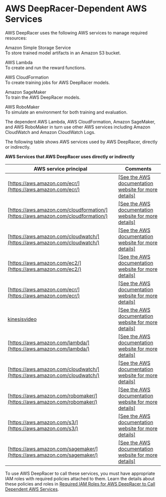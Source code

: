 # AWS DeepRacer\-Dependent AWS Services<a name="deepracer-dependent-aws-services"></a>

 AWS DeepRacer uses the following AWS services to manage required resources:

Amazon Simple Storage Service  
To store trained model artifacts in an Amazon S3 bucket\. 

AWS Lambda  
To create and run the reward functions\. 

AWS CloudFormation  
To create training jobs for AWS DeepRacer models\.

Amazon SageMaker  
To train the AWS DeepRacer models\.

AWS RoboMaker  
To simulate an environment for both training and evaluation\.

 The dependent AWS Lambda, AWS CloudFormation, Amazon SageMaker, and AWS RoboMaker in turn use other AWS services including Amazon CloudWatch and Amazon CloudWatch Logs\. 

The following table shows AWS services used by AWS DeepRacer, directly or indirectly\.


**AWS Services that AWS DeepRacer uses directly or indirectly**  

| AWS service principal | Comments | 
| --- | --- | 
| [https://aws.amazon.com/ecr/](https://aws.amazon.com/ecr/) |  [\[See the AWS documentation website for more details\]](http://docs.aws.amazon.com/deepracer/latest/developerguide/deepracer-dependent-aws-services.html)  | 
| [https://aws.amazon.com/cloudformation/](https://aws.amazon.com/cloudformation/) |  [\[See the AWS documentation website for more details\]](http://docs.aws.amazon.com/deepracer/latest/developerguide/deepracer-dependent-aws-services.html)  | 
| [https://aws.amazon.com/cloudwatch/](https://aws.amazon.com/cloudwatch/) |  [\[See the AWS documentation website for more details\]](http://docs.aws.amazon.com/deepracer/latest/developerguide/deepracer-dependent-aws-services.html)  | 
| [https://aws.amazon.com/ec2/](https://aws.amazon.com/ec2/) |  [\[See the AWS documentation website for more details\]](http://docs.aws.amazon.com/deepracer/latest/developerguide/deepracer-dependent-aws-services.html)  | 
| [https://aws.amazon.com/ecr/](https://aws.amazon.com/ecr/) |  [\[See the AWS documentation website for more details\]](http://docs.aws.amazon.com/deepracer/latest/developerguide/deepracer-dependent-aws-services.html)  | 
| [kinesisvideo](https://aws.amazon.com/kinesis/video-streams/) |  [\[See the AWS documentation website for more details\]](http://docs.aws.amazon.com/deepracer/latest/developerguide/deepracer-dependent-aws-services.html)  | 
| [https://aws.amazon.com/lambda/](https://aws.amazon.com/lambda/) |  [\[See the AWS documentation website for more details\]](http://docs.aws.amazon.com/deepracer/latest/developerguide/deepracer-dependent-aws-services.html)  | 
| [https://aws.amazon.com/cloudwatch/](https://aws.amazon.com/cloudwatch/) |  [\[See the AWS documentation website for more details\]](http://docs.aws.amazon.com/deepracer/latest/developerguide/deepracer-dependent-aws-services.html)  | 
| [https://aws.amazon.com/robomaker/](https://aws.amazon.com/robomaker/) |  [\[See the AWS documentation website for more details\]](http://docs.aws.amazon.com/deepracer/latest/developerguide/deepracer-dependent-aws-services.html)  | 
| [https://aws.amazon.com/s3/](https://aws.amazon.com/s3/) |  [\[See the AWS documentation website for more details\]](http://docs.aws.amazon.com/deepracer/latest/developerguide/deepracer-dependent-aws-services.html)  | 
| [https://aws.amazon.com/sagemaker/](https://aws.amazon.com/sagemaker/) |  [\[See the AWS documentation website for more details\]](http://docs.aws.amazon.com/deepracer/latest/developerguide/deepracer-dependent-aws-services.html)  | 

 To use AWS DeepRacer to call these services, you must have appropriate IAM roles with required policies attached to them\. Learn the details about these policies and roles in [Required IAM Roles for AWS DeepRacer to Call Dependent AWS Services](deepracer-understand-required-permissions-and-iam-roles.md)\. 